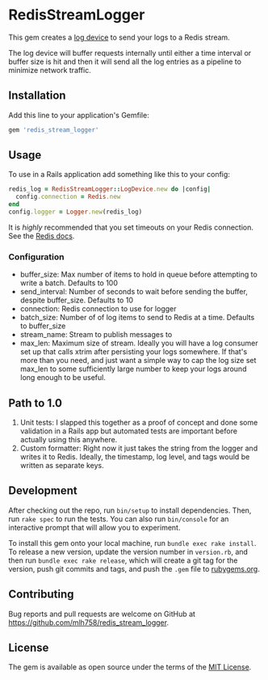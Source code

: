 # RedisStreamLogger

This gem creates a [log device](https://github.com/ruby/logger/blob/bf6d5aa37ee954afc49a407e67fb96064a52af62/lib/logger/log_device.rb) to send your logs to a Redis stream.

The log device will buffer requests internally until either a time interval or buffer size is hit and then it will send all the log entries as a pipeline to minimize network
traffic.

## Installation

Add this line to your application's Gemfile:

```ruby
gem 'redis_stream_logger'
```

## Usage

To use in a Rails application add something like this to your config:

```rb
redis_log = RedisStreamLogger::LogDevice.new do |config|
  config.connection = Redis.new
end
config.logger = Logger.new(redis_log)
```

It is _highly_ recommended that you set timeouts on your Redis connection. See the [Redis docs](https://github.com/redis/redis-rb/#timeouts).

### Configuration

* buffer_size: Max number of items to hold in queue before attempting to write a batch. Defaults to 100
* send_interval: Number of seconds to wait before sending the buffer, despite buffer_size. Defaults to 10
* connection: Redis connection to use for logger
* batch_size: Number of of log items to send to Redis at a time. Defaults to buffer_size
* stream_name: Stream to publish messages to
* max_len: Maximum size of stream. Ideally you will have a log consumer set up that calls xtrim after persisting your logs somewhere.
  If that's more than you need, and just want a simple way to cap the log size set max_len to some sufficiently large number to keep your logs around long enough to be useful.

## Path to 1.0

1. Unit tests: I slapped this together as a proof of concept and done some validation in a Rails app but automated tests are important before actually using this anywhere.
2. Custom formatter: Right now it just takes the string from the logger and writes it to Redis. Ideally, the timestamp, log level, and tags would be written as separate keys.

## Development

After checking out the repo, run `bin/setup` to install dependencies. Then, run `rake spec` to run the tests. You can also run `bin/console` for an interactive prompt that will allow you to experiment.

To install this gem onto your local machine, run `bundle exec rake install`. To release a new version, update the version number in `version.rb`, and then run `bundle exec rake release`, which will create a git tag for the version, push git commits and tags, and push the `.gem` file to [rubygems.org](https://rubygems.org).

## Contributing

Bug reports and pull requests are welcome on GitHub at https://github.com/mlh758/redis_stream_logger.

## License

The gem is available as open source under the terms of the [MIT License](https://opensource.org/licenses/MIT).
